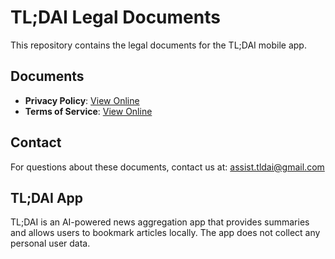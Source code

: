 # TL;DAI Legal Documents

This repository contains the legal documents for the TL;DAI mobile app.

## Documents

- **Privacy Policy**: [View Online](https://yashvardhan.github.io/tldai-legal/)
- **Terms of Service**: [View Online](https://yashvardhan.github.io/tldai-legal/)

## Contact

For questions about these documents, contact us at: assist.tldai@gmail.com

## TL;DAI App

TL;DAI is an AI-powered news aggregation app that provides summaries and allows users to bookmark articles locally. The app does not collect any personal user data. 
